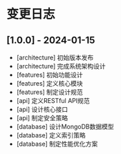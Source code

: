 # 变更日志

## [1.0.0] - 2024-01-15

- [architecture] 初始版本发布
- [architecture] 完成系统架构设计
- [features] 初始功能设计
- [features] 定义核心模块
- [features] 制定设计规范
- [api] 定义RESTful API规范
- [api] 设计核心接口
- [api] 制定安全策略
- [database] 设计MongoDB数据模型
- [database] 定义索引策略
- [database] 制定性能优化方案


